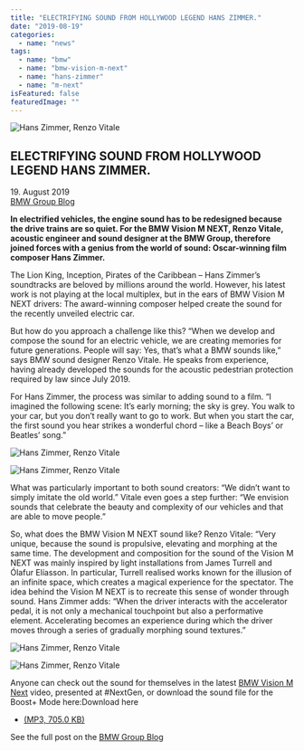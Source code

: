 ```yaml
---
title: "ELECTRIFYING SOUND FROM HOLLYWOOD LEGEND HANS ZIMMER."
date: "2019-08-19"
categories: 
  - name: "news"
tags: 
  - name: "bmw"
  - name: "bmw-vision-m-next"
  - name: "hans-zimmer"
  - name: "m-next"
isFeatured: false
featuredImage: ""
---
```


![Hans Zimmer, Renzo Vitale](https://www.bmwgroup.com/content/dam/grpw/websites/bmwgroup_com/company/NewsForum/hans-zimmer/Highlightteaser_P90354703.jpg.grp-transform/xlarge/Highlightteaser_P90354703.jpg)

## ELECTRIFYING SOUND FROM HOLLYWOOD LEGEND HANS ZIMMER.

19\. August 2019  
[BMW Group Blog](https://www.bmwgroup.com/en/company/bmw-group-news.html?popup=%2Fcontent%2Fgrpw%2Fwebsites%2Fbmwgroup_com%2Fen%2Funternehmen%2Fbmw-group-news%2Fartikel%2Fhans-zimmer&fbclid=IwAR0JunDPJZogcKVv_lKrgkTzESKR2kdLjp5OeXseJMIQp8DipUDhbrrRnOE)

**In electrified vehicles, the engine sound has to be redesigned because the drive trains are so quiet. For the BMW Vision M NEXT, Renzo Vitale, acoustic engineer and sound designer at the BMW Group, therefore joined forces with a genius from the world of sound: Oscar-winning film composer Hans Zimmer.**

The Lion King, Inception, Pirates of the Caribbean – Hans Zimmer’s soundtracks are beloved by millions around the world. However, his latest work is not playing at the local multiplex, but in the ears of BMW Vision M NEXT drivers: The award-winning composer helped create the sound for the recently unveiled electric car.

But how do you approach a challenge like this? “When we develop and compose the sound for an electric vehicle, we are creating memories for future generations. People will say: Yes, that’s what a BMW sounds like,” says BMW sound designer Renzo Vitale. He speaks from experience, having already developed the sounds for the acoustic pedestrian protection required by law since July 2019.

For Hans Zimmer, the process was similar to adding sound to a film. “I imagined the following scene: It’s early morning; the sky is grey. You walk to your car, but you don’t really want to go to work. But when you start the car, the first sound you hear strikes a wonderful chord – like a Beach Boys’ or Beatles’ song.”

![Hans Zimmer, Renzo Vitale](https://www.bmwgroup.com/content/dam/grpw/websites/bmwgroup_com/company/NewsForum/hans-zimmer/P90354706-highRes1280x870.jpg.grp-transform/xlarge/P90354706-highRes1280x870.jpg)

![Hans Zimmer, Renzo Vitale](https://www.bmwgroup.com/content/dam/grpw/websites/bmwgroup_com/company/NewsForum/hans-zimmer/P90354704-highRes1280x853.jpg.grp-transform/xlarge/P90354704-highRes1280x853.jpg)

What was particularly important to both sound creators: “We didn’t want to simply imitate the old world.” Vitale even goes a step further: “We envision sounds that celebrate the beauty and complexity of our vehicles and that are able to move people.”

So, what does the BMW Vision M NEXT sound like? Renzo Vitale: “Very unique, because the sound is propulsive, elevating and morphing at the same time. The development and composition for the sound of the Vision M NEXT was mainly inspired by light installations from James Turrell and Ólafur Elíasson. In particular, Turrell realised works known for the illusion of an infinite space, which creates a magical experience for the spectator. The idea behind the Vision M NEXT is to recreate this sense of wonder through sound. Hans Zimmer adds: “When the driver interacts with the accelerator pedal, it is not only a mechanical touchpoint but also a performative element. Accelerating becomes an experience during which the driver moves through a series of gradually morphing sound textures.”

![Hans Zimmer, Renzo Vitale](https://www.bmwgroup.com/content/dam/grpw/websites/bmwgroup_com/company/NewsForum/hans-zimmer/P90354702-highRes1280x853.jpg.grp-transform/xlarge/P90354702-highRes1280x853.jpg)

![Hans Zimmer, Renzo Vitale](https://www.bmwgroup.com/content/dam/grpw/websites/bmwgroup_com/company/NewsForum/hans-zimmer/081_Kombibild_1280x854_P90354707.jpg.grp-transform/xlarge/081_Kombibild_1280x854_P90354707.jpg)

Anyone can check out the sound for themselves in the latest [BMW Vision M Next](https://www.bmwgroup.com/en/NEXTGen/vision_m_next.html) video, presented at #NextGen, or download the sound file for the Boost+ Mode here:Download here

- [(MP3, 705.0 KB)](https://www.bmwgroup.com/content/dam/grpw/websites/bmwgroup_com/company/NewsForum/hans-zimmer/VISION-MNEXT.mp3)

See the full post on the [BMW Group Blog](https://www.bmwgroup.com/en/company/bmw-group-news.html?popup=%2Fcontent%2Fgrpw%2Fwebsites%2Fbmwgroup_com%2Fen%2Funternehmen%2Fbmw-group-news%2Fartikel%2Fhans-zimmer&fbclid=IwAR0JunDPJZogcKVv_lKrgkTzESKR2kdLjp5OeXseJMIQp8DipUDhbrrRnOE)
